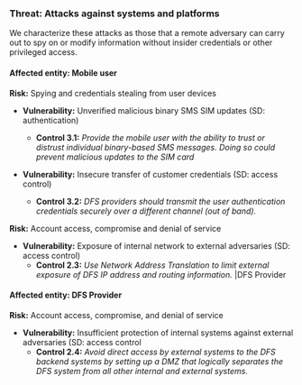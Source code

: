 ### Threat: Attacks against systems and platforms
We characterize these attacks as those that a remote adversary can carry out to spy on or modify information without insider credentials or other privileged access.

#### Affected entity: Mobile user

**Risk:** Spying and credentials stealing from user devices 

* **Vulnerability:** Unverified malicious binary SMS SIM updates (SD: authentication)
    * **Control 3.1:** _Provide the mobile user with the ability to trust or distrust individual binary-based SMS messages. Doing so could prevent malicious updates to the SIM card_

* **Vulnerability:** Insecure transfer of customer credentials (SD: access control)

    * **Control 3.2:** _DFS providers should transmit the user authentication credentials securely over a different channel (out of band)._

**Risk:** Account access, compromise and denial of service 

* **Vulnerability:** Exposure of internal network to external adversaries (SD: access control)
    * **Control 2.3:** _Use Network Address Translation to limit external exposure of DFS IP address and routing information._
|DFS Provider

#### Affected entity: DFS Provider
**Risk:**  Account access, compromise, and denial of service 
* **Vulnerability:** Insufficient protection of internal systems against external adversaries (SD: access control
    * **Control 2.4:** _Avoid direct access by external systems to the DFS backend systems by setting up a DMZ that logically separates the DFS system from all other internal and external systems._